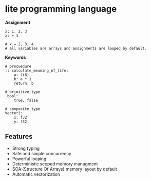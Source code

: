 # lite programming language
**Assignment**
````
x: 1, 2, 3
x: + 1

# x = 2, 3, 4 
# all variables are arrays and assignments are looped by default.
````
**Keywords**
````
# procuedure
:: calculate_meaning_of_life:
	a: (i8)
	b: a * 1
	return: b
  
# primitive type
_bool:
	true, false

# composite type
Vector2:
	x: f32
	y: f32
````
Features
------
+ Strong typing
+ Safe and simple concurrency
+ Powerful looping
+ Deterministic scoped memory managment
+ SOA (Structure Of Arrays) memory layout by default
+ Automatic vectorization
